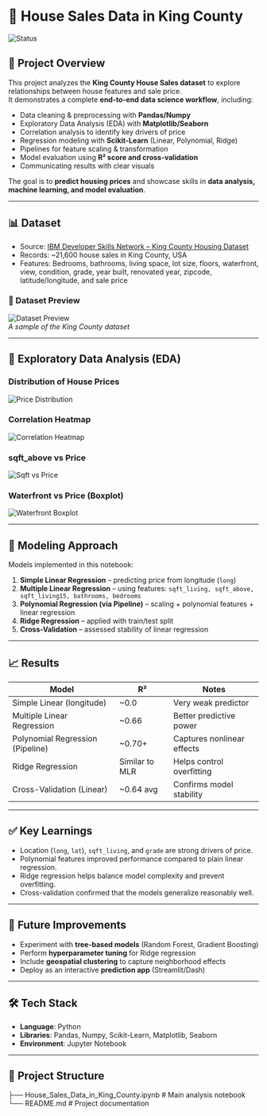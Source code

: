 # 🏡 House Sales Data in King County  

![Status](https://img.shields.io/badge/Looking%20for%20Opportunities-Data%20Science-blue)  

## 📌 Project Overview  
This project analyzes the **King County House Sales dataset** to explore relationships between house features and sale price.  
It demonstrates a complete **end-to-end data science workflow**, including:  

- Data cleaning & preprocessing with **Pandas/Numpy**  
- Exploratory Data Analysis (EDA) with **Matplotlib/Seaborn**  
- Correlation analysis to identify key drivers of price  
- Regression modeling with **Scikit-Learn** (Linear, Polynomial, Ridge)  
- Pipelines for feature scaling & transformation  
- Model evaluation using **R² score and cross-validation**  
- Communicating results with clear visuals  

The goal is to **predict housing prices** and showcase skills in **data analysis, machine learning, and model evaluation**.  

---

## 📊 Dataset  
- Source: [IBM Developer Skills Network – King County Housing Dataset](https://cf-courses-data.s3.us.cloud-object-storage.appdomain.cloud/IBMDeveloperSkillsNetwork-DA0101EN-SkillsNetwork/labs/FinalModule_Coursera/data/kc_house_data_NaN.csv)  
- Records: ~21,600 house sales in King County, USA  
- Features: Bedrooms, bathrooms, living space, lot size, floors, waterfront, view, condition, grade, year built, renovated year, zipcode, latitude/longitude, and sale price  

### 🔎 Dataset Preview  
![Dataset Preview](images/dataset_head.png)  
*A sample of the King County dataset*  

---

## 🔬 Exploratory Data Analysis (EDA)  

### Distribution of House Prices  
![Price Distribution](images/price_distribution.png)  

### Correlation Heatmap  
![Correlation Heatmap](images/correlation_heatmap.png)  

### sqft_above vs Price  
![Sqft vs Price](images/sqft_vs_price.png)  

### Waterfront vs Price (Boxplot)  
![Waterfront Boxplot](images/waterfront_boxplot.png)  

---

## 🤖 Modeling Approach  

Models implemented in this notebook:  
1. **Simple Linear Regression** – predicting price from longitude (`long`)  
2. **Multiple Linear Regression** – using features: `sqft_living, sqft_above, sqft_living15, bathrooms, bedrooms`  
3. **Polynomial Regression (via Pipeline)** – scaling + polynomial features + linear regression  
4. **Ridge Regression** – applied with train/test split  
5. **Cross-Validation** – assessed stability of linear regression  

---

## 📈 Results  

| Model                          | R²   | Notes |
|--------------------------------|------|------------------------------|
| Simple Linear (longitude)      | ~0.0 | Very weak predictor |
| Multiple Linear Regression     | ~0.66 | Better predictive power |
| Polynomial Regression (Pipeline) | ~0.70+ | Captures nonlinear effects |
| Ridge Regression               | Similar to MLR | Helps control overfitting |
| Cross-Validation (Linear)      | ~0.64 avg | Confirms model stability |

---

## ✅ Key Learnings  
- Location (`long`, `lat`), `sqft_living`, and `grade` are strong drivers of price.  
- Polynomial features improved performance compared to plain linear regression.  
- Ridge regression helps balance model complexity and prevent overfitting.  
- Cross-validation confirmed that the models generalize reasonably well.  

---

## 🚀 Future Improvements  
- Experiment with **tree-based models** (Random Forest, Gradient Boosting)  
- Perform **hyperparameter tuning** for Ridge regression  
- Include **geospatial clustering** to capture neighborhood effects  
- Deploy as an interactive **prediction app** (Streamlit/Dash)  

---

## 🛠️ Tech Stack  
- **Language**: Python  
- **Libraries**: Pandas, Numpy, Scikit-Learn, Matplotlib, Seaborn  
- **Environment**: Jupyter Notebook  

---

## 📂 Project Structure  

├── House_Sales_Data_in_King_County.ipynb # Main analysis notebook
└── README.md # Project documentation
